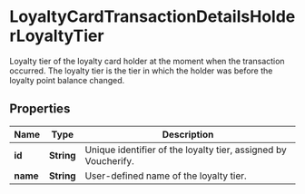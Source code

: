 

# LoyaltyCardTransactionDetailsHolderLoyaltyTier

Loyalty tier of the loyalty card holder at the moment when the transaction occurred. The loyalty tier is the tier in which the holder was before the loyalty point balance changed.

## Properties

| Name | Type | Description |
|------------ | ------------- | ------------- |
|**id** | **String** | Unique identifier of the loyalty tier, assigned by Voucherify. |
|**name** | **String** | User-defined name of the loyalty tier. |



